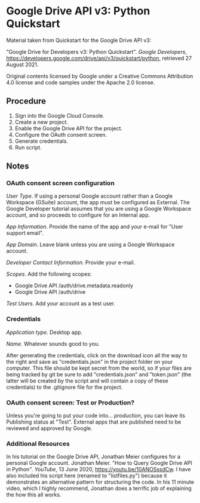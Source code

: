 # Google Drive API v3: Python Quickstart
Material taken from Quickstart for the Google Drive API v3:

"Google Drive for Developers v3: Python Quickstart". _Google Developers_, https://developers.google.com/drive/api/v3/quickstart/python, retrieved 27 August 2021.

Original contents licensed by Google under a Creative Commons Attribution
4.0 license and code samples under the Apache 2.0 license.

## Procedure

1. Sign into the Google Cloud Console.
2. Create a new project.
3. Enable the Google Drive API for the project.
4. Configure the OAuth consent screen.
5. Generate credentials.
6. Run script.

## Notes

### OAuth consent screen configuration

_User Type_. If using a personal Google account rather than a Google Workspace (GSuite) account, the app must be configured as External. The Google Developer tutorial assumes that you are using a Google Workspace account, and so proceeds to configure for an Internal app.

_App Information_. Provide the name of the app and your e-mail for "User support email".

_App Domain_. Leave blank unless you are using a Google Workspace account.

_Developer Contact Information_. Provide your e-mail.

_Scopes_. Add the following scopes:
* Google Drive API /auth/drive.metadata.readonly
* Google Drive API /auth/drive

_Test Users_. Add your account as a test user.

### Credentials

_Application type_. Desktop app.

_Name_. Whatever sounds good to you.

After generating the credentials, click on the download icon all the way to the right and save as "credentials.json" in the project folder on your computer. This file should be kept secret from the world, so if your files are being tracked by git be sure to add "credentials.json" and "token.json" (the latter will be created by the script and will contain a copy of these credentials) to the .gitignore file for the project.

### OAuth consent screen: Test or Production?

Unless you're going to put your code into... _production_, you can leave its Publishing status at "Test". External apps that are published need to be reviewed and approved by Google.

### Additional Resources

In his tutorial on the Google Drive API, Jonathan Meier configures for a personal Google account. Jonathan Meier. "How to Query Google Drive API in Python". _YouTube_, 13 June 2020, https://youtu.be/10ANOSssdCw. I have also included his script here (renamed to "listfiles.py") because it demonstrates an alternative pattern for structuring the code. In his 11 minute video, which I highly recommend, Jonathan does a terrific job of explaining the how this all works.
